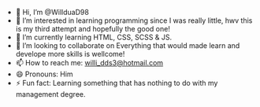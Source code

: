 - 👋 Hi, I’m @WillduaD98
- 👀 I’m interested in learning programming since I was really little, hwv this is my third  attempt and hopefully the good one!  
- 🌱 I’m currently learning HTML, CSS, SCSS & JS.
- 💞️ I’m looking to collaborate on Everything that would made learn and develope more skills is wellcome! 
- 📫 How to reach me: willi_dds3@hotmail.com
- 😄 Pronouns: Him
- ⚡ Fun fact: Learning something that has nothing to do with my management degree.

<!---
WillduaD98/WillduaD98 is a ✨ special ✨ repository because its `README.md` (this file) appears on your GitHub profile.
You can click the Preview link to take a look at your changes.
--->
